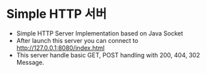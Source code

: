 Simple HTTP 서버 
======================
* Simple HTTP Server Implementation based on Java Socket
* After launch this server you can connect to http://127.0.0.1:8080/index.html
* This server handle basic GET, POST handling with 200, 404, 302 Message.
